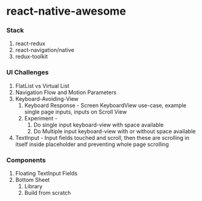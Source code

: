 # react-native-awesome

### Stack
1. react-redux
2. react-navigation/native
3. redux-toolkit

### UI Challenges
1. FlatList vs Virtual List 
2. Navigation Flow and Motion Parameters
3. Keyboard-Avoiding-View
   1. Keyboard Response - Screen KeyboardView use-case, example single page inputs, inputs on Scroll View
   2. Experiment - 
      1. Do single input keyboard-view with space available
      2. Do Multiple input keyboard-view with or without space available
4. TextInput - Input fields touched and scroll, then these are scrolling in itself inside placeholder and preventing whole page scrolling

### Components
1. Floating TextInput Fields
2. Bottom Sheet
   1. Library
   2. Build from scratch
